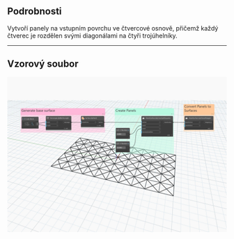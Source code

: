 ## Podrobnosti
Vytvoří panely na vstupním povrchu ve čtvercové osnově, přičemž každý čtverec je rozdělen svými diagonálami na čtyři trojúhelníky.
___
## Vzorový soubor

![ByCrossSplitSquares](./Autodesk.DesignScript.Geometry.PanelSurface.ByCrossSplitSquares_img.jpg)
